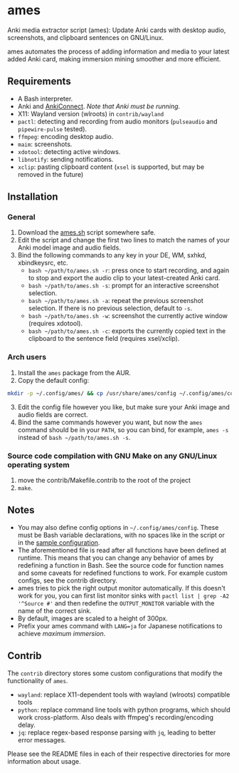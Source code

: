 # ames

Anki media extractor script (ames): Update Anki cards with
desktop audio, screenshots, and clipboard sentences on GNU/Linux.

ames automates the process of adding information and media to your latest
added Anki card, making immersion mining smoother and more efficient.

## Requirements

+ A Bash interpreter.
+ Anki and [AnkiConnect](https://ankiweb.net/shared/info/2055492159).
  *Note that Anki must be running*.
+ X11: Wayland version (wlroots) in `contrib/wayland`
+ `pactl`: detecting and recording from audio monitors
  (`pulseaudio` and `pipewire-pulse` tested).
+ `ffmpeg`: encoding desktop audio.
+ `maim`: screenshots.
+ `xdotool`: detecting active windows.
+ `libnotify`: sending notifications.
+ `xclip`: pasting clipboard content (`xsel` is supported, but may be
  removed in the future)

## Installation

### General

1. Download the [ames.sh](./ames.sh) script somewhere safe.
2. Edit the script and change the first two lines to match
   the names of your Anki model image and audio fields.
3. Bind the following commands to any key
   in your DE, WM, sxhkd, xbindkeysrc, etc.
    * `bash ~/path/to/ames.sh -r`: press once to start recording, and again
       to stop and export the audio clip to your latest-created Anki card.
    * `bash ~/path/to/ames.sh -s`: prompt for an interactive
       screenshot selection.
    * `bash ~/path/to/ames.sh -a`: repeat the previous screenshot selection.
      If there is no previous selection, default to `-s`.
    * `bash ~/path/to/ames.sh -w`: screenshot the currently active window
      (requires xdotool).
    * `bash ~/path/to/ames.sh -c`: exports the currently copied
       text in the clipboard to the sentence field (requires xsel/xclip).

### Arch users

1. Install the `ames` package from the AUR.
2. Copy the default config:
```bash
mkdir -p ~/.config/ames/ && cp /usr/share/ames/config ~/.config/ames/config
```
3. Edit the config file however you like, but make
   sure your Anki image and audio fields are correct.
4. Bind the same commands however you want, but now the `ames`
   command should be in your `PATH`, so you can bind, for
   example, `ames -s` instead of `bash ~/path/to/ames.sh -s`.

### Source code compilation with GNU Make on any GNU/Linux operating system

1. move the contrib/Makefile.contrib to the root of the project
2. `make`.

## Notes

+ You may also define config options in `~/.config/ames/config`.
  These must be Bash variable declarations, with no spaces like
  in the script or in the [sample configuration](./config).
+ The aforementioned file is read after all functions have been
  defined at runtime. This means that you can change any behavior of
  ames by redefining a function in Bash. See the source code for
  function names and some caveats for redefined functions to work. For
  example custom configs, see the contrib directory.
+ ames tries to pick the right output monitor automatically. If this doesn't
  work for you, you can first list monitor sinks with `pactl list | grep -A2
  '^Source #'` and then redefine the `OUTPUT_MONITOR` variable with the name
  of the correct sink.
+ By default, images are scaled to a height of 300px.
+ Prefix your ames command with `LANG=ja` for
  Japanese notifications to achieve *maximum immersion*.

## Contrib

The `contrib` directory stores some custom configurations that modify
the functionality of `ames`.

+ `wayland`: replace X11-dependent tools with wayland (wlroots)
  compatible tools
+ `python`: replace command line tools with python programs, which
  should work cross-platform. Also deals with ffmpeg's
  recording/encoding delay.
+ `jq`: replace regex-based response parsing with `jq`, leading to
  better error messages.

Please see the README files in each of their respective directories
for more information about usage.
